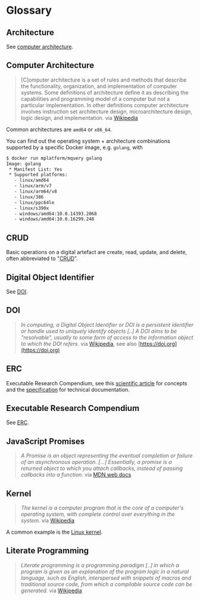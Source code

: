# Glossary

## Architecture

See [computer architecture](#computer-architecture).

## Computer Architecture

> [C]omputer architecture is a set of rules and methods that describe the functionality, organization, and implementation of computer systems. Some definitions of architecture define it as describing the capabilities and programming model of a computer but not a particular implementation. In other definitions computer architecture involves instruction set architecture design, microarchitecture design, logic design, and implementation.
> via [Wikipedia](https://en.wikipedia.org/wiki/Computer_architecture)

Common architectures are `amd64` or `x86_64`.

You can find out the operating system + architecture combinations supported by a specific Docker image, e.g. `golang`, with

```bash
$ docker run mplatform/mquery golang
Image: golang
 * Manifest List: Yes
 * Supported platforms:
   - linux/amd64
   - linux/arm/v7
   - linux/arm64/v8
   - linux/386
   - linux/ppc64le
   - linux/s390x
   - windows/amd64:10.0.14393.2068
   - windows/amd64:10.0.16299.248
```

## CRUD

Basic operations on a digital artefact are create, read, update, and delete, often abbreviated to "[CRUD](https://en.wikipedia.org/wiki/Create,_read,_update_and_delete)".

## Digital Object Identifier

See [DOI](#doi).

## DOI

> _In computing, a Digital Object Identifier or DOI is a persistent identifier or handle used to uniquely identify objects [..]_
> _A DOI aims to be "resolvable", usually to some form of access to the information object to which the DOI refers._
> via [Wikipedia](https://en.wikipedia.org/wiki/Digital_object_identifier), see also [https://doi.org](https://doi.org)

## ERC

Executable Research Compendium, see this [scientific article](https://doi.org/10.1045/january2017-nuest) for concepts and the [specification](https://o2r.info/erc-spec) for technical documentation.

## Executable Research Compendium

See [ERC](#erc).

## JavaScript Promises

> _A Promise is an object representing the eventual completion or failure of an asynchronous operation. [...] Essentially, a promise is a returned object to which you attach callbacks, instead of passing callbacks into a function._
> via [MDN web docs](https://developer.mozilla.org/en-US/docs/Web/JavaScript/Guide/Using_promises)

## Kernel

> _The kernel is a computer program that is the core of a computer's operating system, with complete control over everything in the system._
> via [Wikipedia](https://en.wikipedia.org/wiki/Kernel_(operating_system))

A common example is the [Linux kernel](https://en.wikipedia.org/wiki/Linux_kernel).

## Literate Programming

> _Literate programming is a programming paradigm [..] in which a program is given as an explanation of the program logic in a natural language, such as English, interspersed with snippets of macros and traditional source code, from which a compilable source code can be generated._
> via [Wikipedia](https://en.wikipedia.org/wiki/Literate_programming)